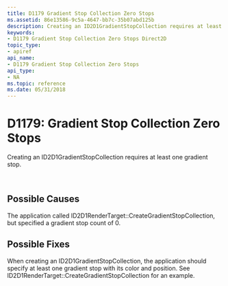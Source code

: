 ```yaml
---
title: D1179 Gradient Stop Collection Zero Stops
ms.assetid: 86e13586-9c5a-4647-bb7c-35b07abd125b
description: Creating an ID2D1GradientStopCollection requires at least one gradient stop.
keywords:
- D1179 Gradient Stop Collection Zero Stops Direct2D
topic_type:
- apiref
api_name:
- D1179 Gradient Stop Collection Zero Stops
api_type:
- NA
ms.topic: reference
ms.date: 05/31/2018
---
```


# D1179: Gradient Stop Collection Zero Stops

Creating an ID2D1GradientStopCollection requires at least one gradient stop.






 

## Possible Causes

The application called ID2D1RenderTarget::CreateGradientStopCollection, but specified a gradient stop count of 0.

## Possible Fixes

When creating an ID2D1GradientStopCollection, the application should specify at least one gradient stop with its color and position. See ID2D1RenderTarget::CreateGradientStopCollection for an example.

 

 
